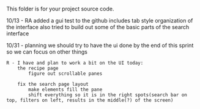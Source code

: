 This folder is for your project source code.

10/13 - RA
    added a gui test to the github
    includes tab style organization of the interface
    also tried to build out some of the basic parts of the search interface

10/31 - planning
    we should try to have the ui done by the end of this sprint so we can focus on other things

    R - I have and plan to work a bit on the UI today:
        the recipe page
            figure out scrollable panes

        fix the search page layout
            make elements fill the pane
            shift everything so it is in the right spots(search bar on top, filters on left, results in the middle(?) of the screen)
